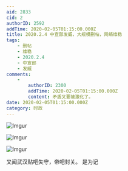 ```yaml
---
aid: 2833
cid: 2
authorID: 2592
addTime: 2020-02-05T01:15:00.000Z
title: 2020.2.4 中宣部发威，大规模删帖，网络维稳
tags:
    - 删帖
    - 维稳
    - 2020.2.4
    - 中宣部
    - 发威
comments:
    -
        authorID: 2300
        addTime: 2020-02-05T01:15:00.000Z
        content: 矛盾又要被激化了。
date: 2020-02-05T01:15:00.000Z
category: 时政
---
```


![Imgur](https://i.imgur.com/bJsaFpE.jpg)

![Imgur](https://i.imgur.com/7TAMv4a.jpg)

![Imgur](https://i.imgur.com/2tEMtsm.jpg)

又闻武汉贴吧失守，帝吧封关。 是为记

